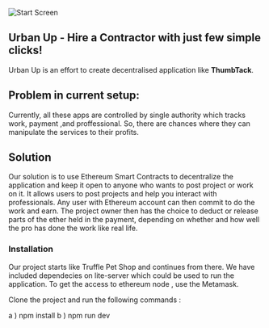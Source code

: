 ![Start Screen](https://github.com/kanjain/Urban-Up/blob/master/screenshot/download.png "Title Screen")

## Urban Up - Hire a Contractor with just few simple clicks!

Urban Up is an effort to create decentralised application like <b>ThumbTack</b>. 

## Problem in current setup:

Currently, all these apps are controlled by single authority which tracks work, payment ,and proffessional. So, there are chances where they can manipulate the services to their profits. 


## Solution
Our solution is to use Ethereum Smart Contracts to decentralize the application and keep it open to anyone who wants to post project or work on it.
It allows users to post projects and help you interact with professionals. Any user with Ethereum account can then commit to do the work and earn. The project owner then has the choice to deduct or release parts of the ether held in the payment, depending on whether and how well the pro has done the work like real life.

### Installation
Our project starts like Truffle Pet Shop and continues from there. We have included dependecies on lite-server which could be used to run the application.
To get the access to ethereum node , use the Metamask.

Clone the project and run the following commands :

a ) npm install
b ) npm run dev
